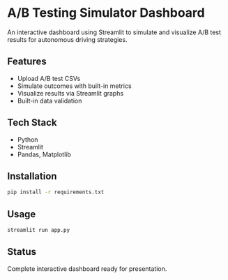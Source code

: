 # A/B Testing Simulator Dashboard

An interactive dashboard using Streamlit to simulate and visualize A/B test results for autonomous driving strategies.

## Features
- Upload A/B test CSVs
- Simulate outcomes with built-in metrics
- Visualize results via Streamlit graphs
- Built-in data validation

## Tech Stack
- Python
- Streamlit
- Pandas, Matplotlib

## Installation
```bash
pip install -r requirements.txt
```

## Usage
```bash
streamlit run app.py
```

## Status
Complete interactive dashboard ready for presentation.